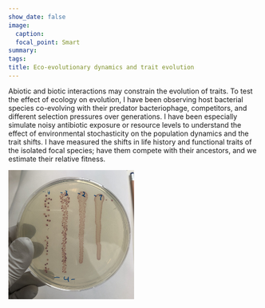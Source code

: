 ```yaml
---
show_date: false
image:
  caption: 
  focal_point: Smart
summary: 
tags:
title: Eco-evolutionary dynamics and trait evolution
---
```


Abiotic and biotic interactions may constrain the evolution of traits. To test the effect of ecology on evolution, I have been observing host bacterial species co-evolving with their predator bacteriophage, competitors, and different selection pressures over generations. I have been especially simulate noisy antibiotic exposure or resource levels to understand the effect of environmental stochasticity on the population dynamics and the trait shifts. I have measured the shifts in life history and functional traits of the isolated focal species; have them compete with their ancestors, and we estimate their relative fitness.

<img src="images/cols.jpeg" alt="" width="50%"/>




